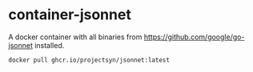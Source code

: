 # container-jsonnet

A docker container with all binaries from https://github.com/google/go-jsonnet installed.

```
docker pull ghcr.io/projectsyn/jsonnet:latest
```
